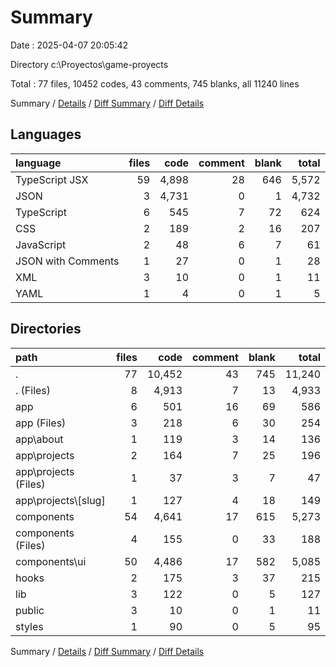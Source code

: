 # Summary

Date : 2025-04-07 20:05:42

Directory c:\\Proyectos\\game-proyects

Total : 77 files,  10452 codes, 43 comments, 745 blanks, all 11240 lines

Summary / [Details](details.md) / [Diff Summary](diff.md) / [Diff Details](diff-details.md)

## Languages
| language | files | code | comment | blank | total |
| :--- | ---: | ---: | ---: | ---: | ---: |
| TypeScript JSX | 59 | 4,898 | 28 | 646 | 5,572 |
| JSON | 3 | 4,731 | 0 | 1 | 4,732 |
| TypeScript | 6 | 545 | 7 | 72 | 624 |
| CSS | 2 | 189 | 2 | 16 | 207 |
| JavaScript | 2 | 48 | 6 | 7 | 61 |
| JSON with Comments | 1 | 27 | 0 | 1 | 28 |
| XML | 3 | 10 | 0 | 1 | 11 |
| YAML | 1 | 4 | 0 | 1 | 5 |

## Directories
| path | files | code | comment | blank | total |
| :--- | ---: | ---: | ---: | ---: | ---: |
| . | 77 | 10,452 | 43 | 745 | 11,240 |
| . (Files) | 8 | 4,913 | 7 | 13 | 4,933 |
| app | 6 | 501 | 16 | 69 | 586 |
| app (Files) | 3 | 218 | 6 | 30 | 254 |
| app\\about | 1 | 119 | 3 | 14 | 136 |
| app\\projects | 2 | 164 | 7 | 25 | 196 |
| app\\projects (Files) | 1 | 37 | 3 | 7 | 47 |
| app\\projects\\[slug] | 1 | 127 | 4 | 18 | 149 |
| components | 54 | 4,641 | 17 | 615 | 5,273 |
| components (Files) | 4 | 155 | 0 | 33 | 188 |
| components\\ui | 50 | 4,486 | 17 | 582 | 5,085 |
| hooks | 2 | 175 | 3 | 37 | 215 |
| lib | 3 | 122 | 0 | 5 | 127 |
| public | 3 | 10 | 0 | 1 | 11 |
| styles | 1 | 90 | 0 | 5 | 95 |

Summary / [Details](details.md) / [Diff Summary](diff.md) / [Diff Details](diff-details.md)